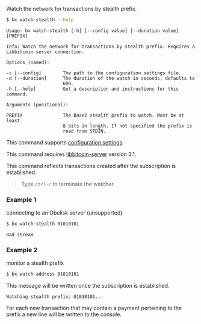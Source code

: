 Watch the network for transactions by stealth prefix.
```sh
$ bx watch-stealth --help
```
```
Usage: bx watch-stealth [-h] [--config value] [--duration value] [PREFIX]

Info: Watch the network for transactions by stealth prefix. Requires a
Libbitcoin server connection.

Options (named):

-c [--config]        The path to the configuration settings file.
-d [--duration]      The duration of the watch in seconds, defaults to
                     600.
-h [--help]          Get a description and instructions for this command.

Arguments (positional):

PREFIX               The Base2 stealth prefix to watch. Must be at least 
                     8 bits in length. If not specified the prefix is    
                     read from STDIN.
```
This command supports [configuration settings](Configuration-Settings).

This command requires [libbitcoin-server](https://github.com/libbitcoin/libbitcoin-server) version 3.1.

This command reflects transactions created after the subscription is established.

> Type `ctrl-c` to terminate the watcher.

### Example 1
connecting to an Obelisk server (unsupported)
```sh
$ bx watch-stealth 01010101
```
```
Bad stream
```
### Example 2
monitor a stealth prefix
```sh
$ bx watch-address 01010101
```
This message will be written once the subscription is established.
```
Watching stealth prefix: 01010101...
```
For each new transaction that may contain a payment pertaining to the prefix a new line will be written to the console.